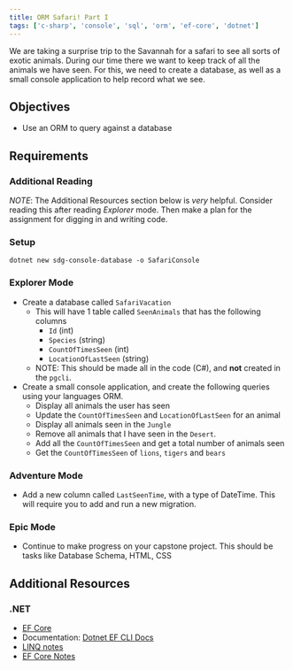 ```yaml
---
title: ORM Safari! Part I
tags: ['c-sharp', 'console', 'sql', 'orm', 'ef-core', 'dotnet']
---
```


We are taking a surprise trip to the Savannah for a safari to see all sorts of
exotic animals. During our time there we want to keep track of all the animals
we have seen. For this, we need to create a database, as well as a small console
application to help record what we see.

## Objectives

- Use an ORM to query against a database

## Requirements

### Additional Reading

_NOTE_: The Additional Resources section below is _very_ helpful. Consider
reading this after reading _Explorer_ mode. Then make a plan for the assignment
for digging in and writing code.

### Setup

```shell
dotnet new sdg-console-database -o SafariConsole
```

### Explorer Mode

- Create a database called `SafariVacation`
  - This will have 1 table called `SeenAnimals` that has the following
    columns
    - `Id` (int)
    - `Species` (string)
    - `CountOfTimesSeen` (int)
    - `LocationOfLastSeen` (string)
  * NOTE: This should be made all in the code (C#), and **not** created in the
    `pgcli`.
- Create a small console application, and create the following queries using
  your languages ORM.
  - Display all animals the user has seen
  - Update the `CountOfTimesSeen` and `LocationOfLastSeen` for an animal
  - Display all animals seen in the `Jungle`
  - Remove all animals that I have seen in the `Desert`.
  - Add all the `CountOfTimesSeen` and get a total number of animals seen
  - Get the `CountOfTimesSeen` of `lions`, `tigers` and `bears`

### Adventure Mode

- Add a new column called `LastSeenTime`, with a type of DateTime. This will
  require you to add and run a new migration.

### Epic Mode

- Continue to make progress on your capstone project. This should be tasks
  like Database Schema, HTML, CSS

## Additional Resources

### .NET

- [EF Core](https://docs.microsoft.com/en-us/ef/core/)
- Documentation:
  [Dotnet EF CLI Docs](https://docs.microsoft.com/en-us/ef/core/miscellaneous/cli/dotnet)
- [LINQ notes](https://suncoast.io/handbook/curriculum/back-end/full-stack-i/lecture/dotnet/03-Linq/)
- [EF Core Notes](https://suncoast.io/handbook/curriculum/back-end/full-stack-i/lecture/dotnet/04-entity-framework/)
